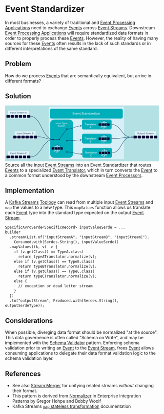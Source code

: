 # Event Standardizer
In most businesses, a variety of traditional and [Event Processing Applications](../event-processing/event-processing-application.md) need to exchange [Events](../event/event.md) across [Event Streams](../event-stream/event-stream.md). Downstream [Event Processing Applications](../event-processing/event-processing-application.md) will require standardized data formats in order to properly process these [Events](../event/event.md). However, the reality of having many sources for these [Events](../event/event.md) often results in the lack of such standards or in different interpretations of the same standard.

## Problem
How do we process [Events](../event/event.md) that are semantically equivalent, but arrive in different formats?

## Solution
![event-standardizer](../img/event-standardizer.png)
Source all the input [Event Streams](../event-stream/event-stream.md) into an Event Standardizer that routes [Events](../event/event.md) to a specialized [Event Translator](../event-processing/event-translator.md), which in turn converts the [Event](../event/event.md) to a common format understood by the downstream [Event Processors](../event-processing/event-processor.md).

## Implementation
A [Kafka Streams](https://kafka.apache.org/documentation/streams/) [Toplogy](https://docs.confluent.io/platform/current/streams/architecture.html#processor-topology) can read from multiple input [Event Streams](../event-stream/event-stream.md) and `map` the values to a new type. This `mapValues` function allows us translate each [Event](../event/event.md) type into the standard type expected on the output [Event Stream](../event-stream/event-stream.md).

```
SpecificAvroSerde<SpecificRecord> inputValueSerde = ...
builder
  .stream(List.of("inputStreamA", "inputStreamB", "inputStreamC"),
    Consumed.with(Serdes.String(), inputValueSerde))
  .mapValues((k, v) -> {
    if (v.getClass() == TypeA.class)
      return typeATranslator.normalize(v);
    else if (v.getClass() == TypeB.class)
      return typeBTranslator.normalize(v);
    else if (v.getClass() == TypeC.class)
      return typeCTranslator.normalize(v);
    else {
      // exception or dead letter stream
    }
  })
  .to("outputStream", Produced.with(Serdes.String(), outputSerdeType));
```

## Considerations
When possible, diverging data format should be normalized "at the source". This data governence is often called "Schema on Write", and may be implemented with the [Schema Validator](../event-source/schema-validator.md) pattern. Enforcing schema validation prior to writing an [Event](../event/event.md) to the [Event Stream](../event-stream/event-stream.md), frees [Event](../event/event.md) allows consuming applications to delegate their data format validation logic to the schema validation layer.


## References
* See also [Stream Merger](stream-processing/event-stream-merger.md) for unifying related streams _without_ changing their format.
* This pattern is derived from [Normalizer](https://www.enterpriseintegrationpatterns.com/patterns/messaging/Normalizer.html) in Enterprise Integration Patterns by Gregor Hohpe and Bobby Woolf
* Kafka Streams [`map` stateless transformation](https://docs.confluent.io/platform/current/streams/developer-guide/dsl-api.html#creating-source-streams-from-ak) documentation
